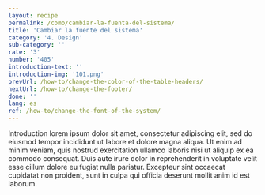 ```yaml
---
layout: recipe
permalink: /como/cambiar-la-fuenta-del-sistema/
title: 'Cambiar la fuente del sistema'
category: '4. Design'
sub-category: ''
rate: '3'
number: '405'
introduction-text: ''
introduction-img: '101.png'
prevUrl: /how-to/change-the-color-of-the-table-headers/
nextUrl: /how-to/change-the-footer/
done: ''
lang: es
ref: /how-to/change-the-font-of-the-system/
---
```


Introduction lorem ipsum dolor sit amet, consectetur adipiscing elit, sed do eiusmod tempor incididunt ut labore et dolore magna aliqua. Ut enim ad minim veniam, quis nostrud exercitation ullamco laboris nisi ut aliquip ex ea commodo consequat. Duis aute irure dolor in reprehenderit in voluptate velit esse cillum dolore eu fugiat nulla pariatur. Excepteur sint occaecat cupidatat non proident, sunt in culpa qui officia deserunt mollit anim id est laborum.

